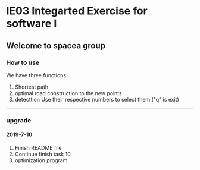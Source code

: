 # IE03 Integarted Exercise for software I  
## Welcome to spacea group

### How to use
We have three functions:
  1. Shortest path
  2. optimal road construction to the new points
  3. detecttion
Use their respective numbers to select them ("q" is exit)


------
### upgrade


#### 2019-7-10
1. Finish README file
2. Continue finish task 10
3. optimization program
